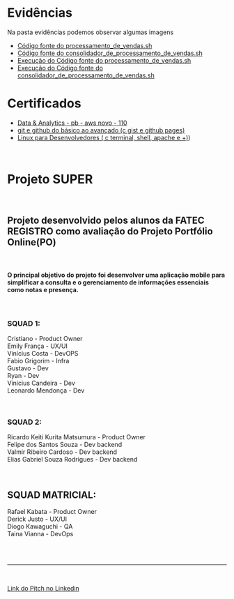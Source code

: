 
# Evidências

Na pasta evidências podemos observar algumas imagens

- [Código fonte do processamento_de_vendas.sh](https://github.com/rafaelkabata/ProgramaBolsasPB/blob/main/Sprint%201/evidencias/Imagem%201.jpg)
- [Código fonte do consolidador_de_processamento_de_vendas.sh](https://github.com/rafaelkabata/ProgramaBolsasPB/blob/main/Sprint%201/evidencias/Imagem%202.jpg)
- [Execução do Código fonte do processamento_de_vendas.sh](https://github.com/rafaelkabata/ProgramaBolsasPB/blob/main/Sprint%201/evidencias/Imagem%203.jpg)
- [Execução do Código fonte do consolidador_de_processamento_de_vendas.sh](https://github.com/rafaelkabata/ProgramaBolsasPB/blob/main/Sprint%201/evidencias/Imagem%204.jpg)



</div>

# Certificados


- [Data & Analytics - pb - aws novo - 110](https://github.com/rafaelkabata/ProgramaBolsasPB/blob/main/Sprint%201/certificados/Data%20%26%20Analytics%20-%20pb%20-%20aws%20novo%20-%20110.jpg)
- [git e github do básico ao avançado (c gist e github pages)](https://github.com/rafaelkabata/ProgramaBolsasPB/blob/main/Sprint%201/certificados/git%20e%20github%20do%20b%C3%A1sico%20ao%20avan%C3%A7ado%20(c%20gist%20e%20github%20pages).jpg)
- [Linux para Desenvolvedores ( c terminal, shell, apache e +)](https://github.com/rafaelkabata/ProgramaBolsasPB/blob/main/Sprint%201/certificados/Linux%20para%20Desenvolvedores%20(%20c%20terminal%2C%20shell%2C%20apache%20e%20%2B).jpg))

</div>

<br>

# Projeto SUPER 

<br>

## Projeto desenvolvido pelos alunos da FATEC REGISTRO como avaliação do Projeto Portfólio Online(PO)

<br>

#### O principal objetivo do projeto foi desenvolver uma aplicação mobile para simplificar a consulta e o gerenciamento de informações essenciais como notas e presença.

<br>

### SQUAD 1:
Cristiano - Product Owner <br>
Emily França - UX/UI <br>
Vinícius Costa - DevOPS <br>
Fabio Grigorim - Infra <br>
Gustavo - Dev <br>
Ryan - Dev <br>
Vinicius Candeira - Dev <br>
Leonardo Mendonça - Dev <br>

<br>

###  SQUAD 2: 
Ricardo Keiti Kurita Matsumura - Product Owner <br>
Felipe dos Santos Souza - Dev backend <br>
Valmir Ribeiro Cardoso - Dev backend <br>
Elias Gabriel Souza Rodrigues - Dev backend <br>

<br>

## SQUAD MATRICIAL:
Rafael Kabata - Product Owner <br>
Derick Justo - UX/UI <br>
Diogo Kawaguchi - QA <br>
Taina Vianna - DevOps <br>

<br><br>

---------------------------------------------------------------------------------------------------

<br>

[Link do Pitch no Linkedin](url:)

